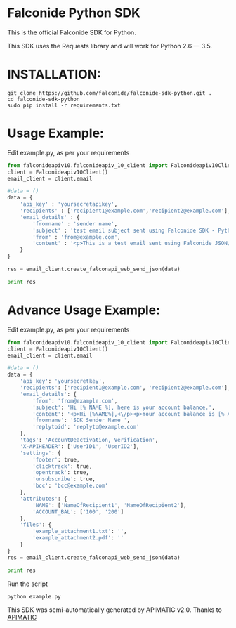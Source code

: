 Falconide Python SDK
=================
This is the official Falconide SDK for Python. 

This SDK uses the Requests library and will work for Python 2.6 — 3.5.

INSTALLATION: 
=============
```shell
git clone https://github.com/falconide/falconide-sdk-python.git .
cd falconide-sdk-python
sudo pip install -r requirements.txt
```

Usage Example:
===========
Edit example.py, as per your requirements

```python
from falconideapiv10.falconideapiv_10_client import Falconideapiv10Client
client = Falconideapiv10Client()
email_client = client.email

#data = ()
data = { 
    'api_key' : 'yoursecretapikey',
    'recipients' : ['recipient1@example.com','recipient2@example.com'],
    'email_details' : { 
        'fromname' : 'sender name',
        'subject' : 'test email subject sent using Falconide SDK - Python',
        'from' : 'from@example.com',
        'content' : '<p>This is a test email sent using Falconide JSON/Email Python SDK</p>'
    }   
}

res = email_client.create_falconapi_web_send_json(data)

print res
```

Advance Usage Example:
===========
Edit example.py, as per your requirements

```python
from falconideapiv10.falconideapiv_10_client import Falconideapiv10Client
client = Falconideapiv10Client()
email_client = client.email

#data = ()
data = {
    'api_key': 'yoursecretkey',
    'recipients': ['recipient1@example.com', 'recipient2@example.com'],
    'email_details': {
        'from': 'from@example.com',
        'subject': 'Hi [% NAME %], here is your account balance.',
        'content': '<p>Hi [%NAME%],<\/p><p>Your account balance is [% ACCOUNT_BAL %].<\/p>',
        'fromname': 'SDK Sender Name ',
        'replytoid': 'replyto@example.com'
    },
    'tags': 'AccountDeactivation, Verification',
    'X-APIHEADER': ['UserID1', 'UserID2'],
    'settings': {
        'footer': true,
        'clicktrack': true,
        'opentrack': true,
        'unsubscribe': true,
        'bcc': 'bcc@example.com'
    },
    'attributes': {
        'NAME': ['NameOfRecipient1', 'NameOfRecipient2'],
        'ACCOUNT_BAL': ['100', '200']
    },
    'files': {
        'example_attachment1.txt': '',
        'example_attachment2.pdf': ''
    }
} 
res = email_client.create_falconapi_web_send_json(data)

print res
```

Run the script
```shell
python example.py
```

This SDK was semi-automatically generated by APIMATIC v2.0. Thanks to [APIMATIC](http://apimatic.io/)



